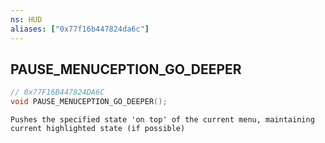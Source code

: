 ```yaml
---
ns: HUD
aliases: ["0x77f16b447824da6c"]
---
```

## PAUSE_MENUCEPTION_GO_DEEPER

```c
// 0x77F16B447824DA6C
void PAUSE_MENUCEPTION_GO_DEEPER();
```

```
Pushes the specified state 'on top' of the current menu, maintaining current highlighted state (if possible)
```
